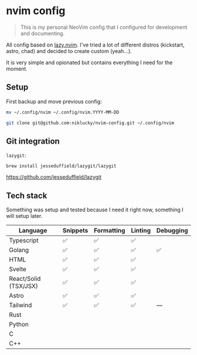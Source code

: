 # nvim config

> This is my personal NeoVim config that I configured for development and documenting.

All config based on [lazy.nvim](https://github.com/folke/lazy.nvim).
I've tried a lot of different distros (kickstart, astro, chad) and decided to create custom (yeah...).

It is very simple and opionated but contains everything I need for the moment.

## Setup

First backup and move previous config:

```bash
mv ~/.config/nvim ~/.config/nvim.YYYY-MM-DD
```

```bash
git clone git@github.com:niklucky/nvim-config.git ~/.config/nvim
```

## Git integration

`lazygit`:

```shell
brew install jesseduffield/lazygit/lazygit
```

https://github.com/jesseduffield/lazygit

## Tech stack

Something was setup and tested because I need it right now, something I will setup later.

| Language              | Snippets | Formatting | Linting | Debugging |
| --------------------- | -------- | ---------- | ------- | --------- |
| Typescript            | ✅       | ✅         | ✅      |           |
| Golang                | ✅       | ✅         | ✅      | ✅        |
| HTML                  | ✅       | ✅         | ✅      |
| Svelte                | ✅       | ✅         | ✅      |
| React/Solid (TSX/JSX) | ✅       | ✅         | ✅      |
| Astro                 | ✅       | ✅         | ✅      |
| Tailwind              | ✅       | ✅         | ✅      | —         |
| Rust                  |          |            |         |
| Python                |          |            |         |
| C                     |          |            |         |
| C++                   |          |            |         |
